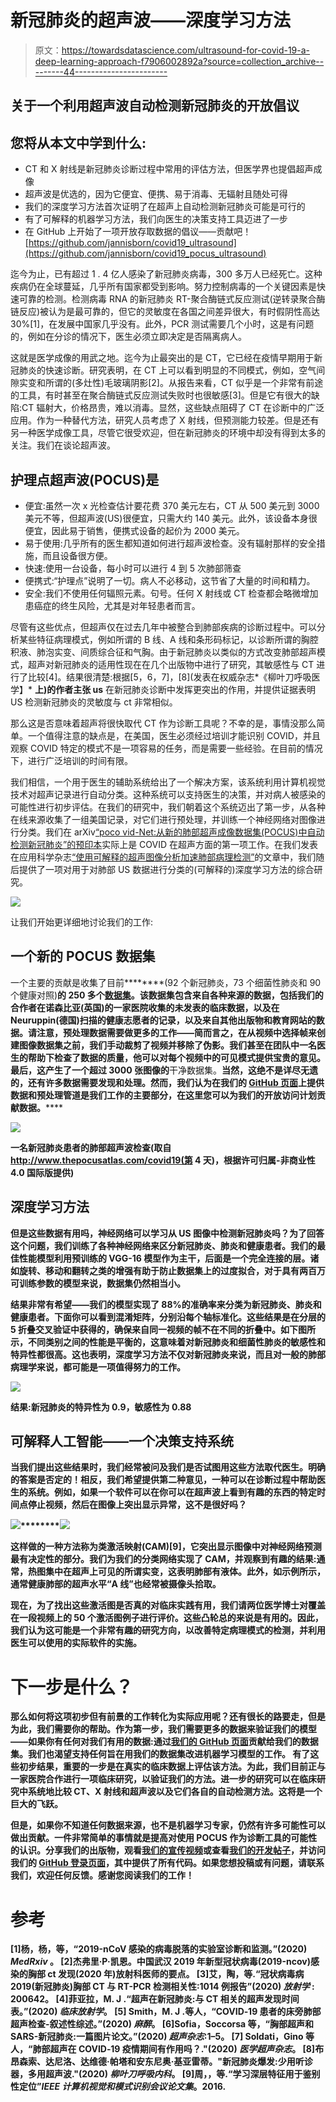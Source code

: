 # 新冠肺炎的超声波——深度学习方法

> 原文：<https://towardsdatascience.com/ultrasound-for-covid-19-a-deep-learning-approach-f7906002892a?source=collection_archive---------44----------------------->

## 关于一个利用超声波自动检测新冠肺炎的开放倡议

## 您将从本文中学到什么:

*   CT 和 X 射线是新冠肺炎诊断过程中常用的评估方法，但医学界也提倡超声成像
*   超声波是优选的，因为它便宜、便携、易于消毒、无辐射且随处可得
*   我们的深度学习方法首次证明了在超声上自动检测新冠肺炎可能是可行的
*   有了可解释的机器学习方法，我们向医生的决策支持工具迈进了一步
*   在 GitHub 上开始了一项开放存取数据的倡议——贡献吧！
    [https://github.com/jannisborn/covid19_ultrasound](https://github.com/jannisborn/covid19_pocus_ultrasound)

迄今为止，已有超过 1 . 4 亿人感染了新冠肺炎病毒，300 多万人已经死亡。这种疾病仍在全球蔓延，几乎所有国家都受到影响。努力控制病毒的一个关键因素是快速可靠的检测。检测病毒 RNA 的新冠肺炎 RT-聚合酶链式反应测试(逆转录聚合酶链反应)被认为是最可靠的，但它的灵敏度在各国之间差异很大，有时假阴性高达 30%[1]，在发展中国家几乎没有。此外，PCR 测试需要几个小时，这是有问题的，例如在分诊的情况下，医生必须立即决定是否隔离病人。

这就是医学成像的用武之地。迄今为止最突出的是 CT，它已经在疫情早期用于新冠肺炎的快速诊断。研究表明，在 CT 上可以看到明显的不同模式，例如，空气间隙实变和所谓的(多灶性)毛玻璃阴影[2]。从报告来看，CT 似乎是一个非常有前途的工具，有时甚至在聚合酶链式反应测试失败时也很敏感[3]。但是它有很大的缺陷:CT 辐射大，价格昂贵，难以消毒。显然，这些缺点阻碍了 CT 在诊断中的广泛应用。作为一种替代方法，研究人员考虑了 X 射线，但预测能力较差。但是还有另一种医学成像工具，尽管它很受欢迎，但在新冠肺炎的环境中却没有得到太多的关注。我们在谈论超声波。

## 护理点超声波(POCUS)是

*   便宜:虽然一次 x 光检查估计要花费 370 美元左右，CT 从 500 美元到 3000 美元不等，但超声波(US)很便宜，只需大约 140 美元。此外，该设备本身很便宜，因此易于销售，便携式设备的起价为 2000 美元。
*   易于使用:几乎所有的医生都知道如何进行超声波检查。没有辐射那样的安全措施，而且设备很方便。
*   快速:使用一台设备，每小时可以进行 4 到 5 次肺部筛查
*   便携式:“护理点”说明了一切。病人不必移动，这节省了大量的时间和精力。
*   安全:我们不使用任何辐照元素。句号。任何 X 射线或 CT 检查都会略微增加患癌症的终生风险，尤其是对年轻患者而言。

尽管有这些优点，但超声仅在过去几年中被整合到肺部疾病的诊断过程中。可以分析某些特征病理模式，例如所谓的 B 线、A 线和条形码标记，以诊断所谓的胸腔积液、肺泡实变、间质综合征和气胸。由于新冠肺炎以类似的方式改变肺部超声模式，超声对新冠肺炎的适用性现在在几个出版物中进行了研究，其敏感性与 CT 进行了比较[4]。结果很清楚:根据[5，6，7]，[8](发表在权威杂志*《柳叶刀呼吸医学】* **上)的作者主张 us** 在新冠肺炎诊断中发挥更突出的作用，并提供证据表明 US 检测新冠肺炎的灵敏度与 ct 非常相似。

那么这是否意味着超声将很快取代 CT 作为诊断工具呢？不幸的是，事情没那么简单。一个值得注意的缺点是，在美国，医生必须经过培训才能识别 COVID，并且观察 COVID 特定的模式不是一项容易的任务，而是需要一些经验。在目前的情况下，进行广泛培训的时间有限。

我们相信，一个用于医生的辅助系统给出了一个解决方案，该系统利用计算机视觉技术对超声记录进行自动分类。这种系统可以支持医生的决策，并对病人被感染的可能性进行初步评估。在我们的研究中，我们朝着这个系统迈出了第一步，从各种在线来源收集了一组美国记录，对它们进行预处理，并训练一个神经网络对图像进行分类。我们在 arXiv[“poco vid-Net:从新的肺部超声成像数据集(POCUS)中自动检测新冠肺炎”的预印本](https://arxiv.org/abs/2004.12084)实际上是 COVID 在超声方面的第一项工作。在我们发表在应用科学杂志[“使用可解释的超声图像分析加速肺部病理检测”](https://www.mdpi.com/2076-3417/11/2/672/htm)的文章中，我们随后提供了一项对用于对肺部 US 数据进行分类的(可解释的)深度学习方法的综合研究。

![](img/74513c1f7b69b016a51aed58af833080.png)

让我们开始更详细地讨论我们的工作:

## 一个新的 POCUS 数据集

一个主要的贡献是收集了目前********(92 个新冠肺炎，73 个细菌性肺炎和 90 个健康对照)**的 250 多个[数据集](https://github.com/jannisborn/covid19_ultrasound/tree/master/data)。该数据集包含来自各种来源的数据，包括我们的合作者在诺森比亚(英国)的一家医院收集的未发表的临床数据，以及在 Neuruppin(德国)扫描的健康志愿者的记录，以及来自其他出版物和教育网站的数据。请注意，预处理数据需要做更多的工作——简而言之，在从视频中选择帧来创建图像数据集之前，我们手动裁剪了视频并移除了伪影。我们甚至在团队中一名医生的帮助下检查了数据的质量，他可以对每个视频中的可见模式提供宝贵的意见。最后，这产生了一个超过 3000 张图像的**干净数据集。**当然，这绝不是详尽无遗的，还有许多数据需要发现和处理。然而，我们认为在我们的 [GitHub 页面](https://github.com/jannisborn/covid19_ultrasound/tree/master/data)上提供数据和预处理管道是我们工作的主要部分，在这里您可以为我们的开放访问计划贡献数据。******

****![](img/9dfc6eeaa58dd21242913f2a5f033de7.png)****

****一名新冠肺炎患者的肺部超声波检查(取自 http://www.thepocusatlas.com/covid19(第 4 天)，根据许可归属-非商业性 4.0 国际版提供)****

## ****深度学习方法****

****但是这些数据有用吗，神经网络可以学习从 US 图像中检测新冠肺炎吗？为了回答这个问题，我们训练了各种神经网络来区分新冠肺炎、肺炎和健康患者。我们的最佳性能模型利用预训练的 VGG-16 模型作为主干，后面是一个完全连接的层。诸如旋转、移动和翻转之类的增强有助于防止数据集上的过度拟合，对于具有两百万可训练参数的模型来说，数据集仍然相当小。****

****结果非常有希望——我们的模型实现了 88%的准确率来分类为新冠肺炎、肺炎和健康患者。下面你可以看到混淆矩阵，分别沿每个轴标准化。这些结果是在分层的 5 折叠交叉验证中获得的，确保来自同一视频的帧不在不同的折叠中。如下图所示，不同类别之间的性能是平衡的，这意味着对新冠肺炎和细菌性肺炎的敏感性和特异性都很高。这也表明，深度学习方法不仅对新冠肺炎来说，而且对一般的肺部病理学来说，都可能是一项值得努力的工作。****

****![](img/9001124f08d59a421c6c0cb9586eed63.png)****

****结果:新冠肺炎的特异性为 0.9，敏感性为 0.88****

## ****可解释人工智能——一个决策支持系统****

****当我们提出这些结果时，我们经常被问及我们是否试图用这些方法取代医生。明确的答案是否定的！相反，我们希望提供第二种意见，一种可以在诊断过程中帮助医生的系统。例如，如果一个软件可以在你可以在超声波上看到有趣的东西的特定时间点停止视频，然后在图像上突出显示异常，这不是很好吗？****

****![](img/80933f2cd5d527c7879ff972f0ddcf2a.png)********![](img/22e9b5d5a36f51f853c2a92d21842ed4.png)****

****这样做的一种方法称为类激活映射(CAM)[9]，它突出显示图像中对神经网络预测最有决定性的部分。我们为我们的分类网络实现了 CAM，并观察到有趣的结果:通常，热图集中在超声上可见的所谓实变，这表明肺部有液体。此外，如示例所示，通常健康肺部的超声水平“A 线”也经常被摄像头拾取。****

****现在，为了找出这些激活图是否真的对临床实践有用，我们请两位医学博士对覆盖在一段视频上的 50 个激活图例子进行评价。这些凸轮总的来说是有用的。因此，我们认为这可能是一个非常有趣的研究方向，以改善特定病理模式的检测，并利用医生可以使用的实际软件的实施。****

# ****下一步是什么？****

****那么如何将这项初步但有前景的工作转化为实际应用呢？还有很长的路要走，但是为此，我们需要你的帮助。作为第一步，我们需要更多的数据来验证我们的模型——如果你有任何对我们有用的数据:通过[我们的 GitHub 页面](https://github.com/jannisborn/covid19_pocus_ultrasound)贡献给我们的数据集。我们也渴望支持任何旨在用我们的数据集改进机器学习模型的工作。
有了这些初步结果，重要的一步是在真实的临床数据上评估该方法。为此，我们目前正与一家医院合作进行一项临床研究，以验证我们的方法。进一步的研究可以在临床研究中系统地比较 CT、X 射线和超声波以及它们各自的自动检测方法。这将是一个巨大的飞跃。****

****但是，如果你不知道任何数据来源，也不是机器学习专家，仍然有许多可能性可以做出贡献。一件非常简单的事情就是提高对使用 POCUS 作为诊断工具的可能性的认识。分享我们的出版物，观看[我们的宣传视频](https://www.youtube.com/watch?v=qOayWwYTPOs)或查看[我们的开发帖子](https://devpost.com/software/automatic-detection-of-covid-19-from-pocus-ultrasound-data)，并访问我们的 [GitHub 登录页面](https://github.com/jannisborn/covid19_ultrasound)，其中提供了所有代码。如果您想投稿或有问题，请联系我们，欢迎任何反馈。感谢您阅读我们的工作！****

# ****参考****

****[1]杨，杨，等，“2019-nCoV 感染的病毒脱落的实验室诊断和监测。”(2020) *MedRxiv* 。
[2]杰弗里·P·凯恩。中国武汉 2019 年新型冠状病毒(2019-ncov)感染的胸部 ct 发现(2020 年)放射科医师的要点。
[3]艾，陶，等.“冠状病毒病 2019(新冠肺炎)胸部 CT 与 RT-PCR 检测相关性:1014 例报告”(2020) *放射学* : 200642。
[4]菲亚拉，M. J .“超声在新冠肺炎:与 CT 相关的超声发现时间表。”(2020) *临床放射学*。
[5] Smith，M. J .等人，“COVID‐19 患者的床旁肺部超声检查-叙述性综述。”(2020) *麻醉*。
[6]Sofia，Soccorsa 等，“胸部超声和 SARS-新冠肺炎:一篇图片论文。”(2020) *超声杂志*:1–5。
[7] Soldati，Gino 等人，“肺部超声在 COVID‐19 疫情期间有作用吗？."(2020) *医学超声杂志*。
[8]布昂森索、达尼洛、达维德·帕塔和安东尼奥·基亚雷蒂。"新冠肺炎爆发:少用听诊器，多用超声波."(2020) *柳叶刀呼吸内科*。
[9]周，，等.“学习深层特征用于鉴别性定位”*IEEE 计算机视觉和模式识别会议论文集*。2016.****